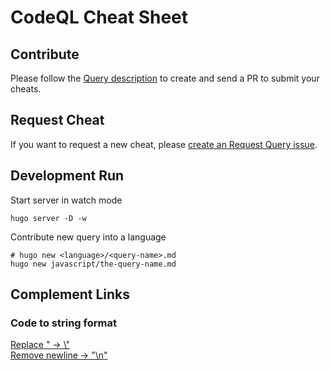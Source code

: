 # CodeQL Cheat Sheet

## Contribute
Please follow the [Query description](./queries/README.md) to create and send a PR to submit your cheats.

## Request Cheat
If you want to request a new cheat, please [create an Request Query issue](https://github.com/codeql-agent-project/codeql-cheatsheet/issues).

## Development Run
Start server in watch mode
```
hugo server -D -w
```
Contribute new query into a language
```
# hugo new <language>/<query-name>.md
hugo new javascript/the-query-name.md
```

## Complement Links
### Code to string format
[Replace " -> \\"](https://coding.tools/regex-replace)  
[Remove newline -> "\n"](https://www.gillmeister-software.com/online-tools/text/remove-line-breaks.aspx)

#